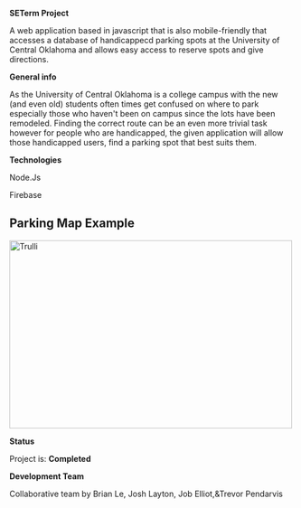 <html>
<body>


<p><b>SETerm Project </b></p>

<p>A web application based in javascript that is also mobile-friendly that accesses a database of handicappecd parking spots at the University of Central Oklahoma and allows easy access to reserve spots and give directions.</p>


<p><b> General info </b></p>
<p>
As the University of Central Oklahoma is a college campus with the new (and even old) students often times get confused on where to park especially those who haven't been on campus since the lots have been remodeled. Finding the correct route can be an even more trivial task however for people who are handicapped,  the given application will allow those handicapped users, find a parking spot that best suits them.</p>



<p><b> Technologies </b></p>
<p> Node.Js</p>
<p> Firebase </p>

<p><h2>Parking Map Example</h2>
<img src="https://user-images.githubusercontent.com/48099419/70194934-c5251200-16c9-11ea-9bd6-5b2fa990ed73.png" alt="Trulli" width="500" height="333"></p>


<p><b> Status </b></p>
 <p> Project is: <b>Completed</b> </p>
<p><b> Development Team </b></p>




 <p> Collaborative team by Brian Le, Josh Layton, Job Elliot,&Trevor Pendarvis </p>
</body>
</html>

